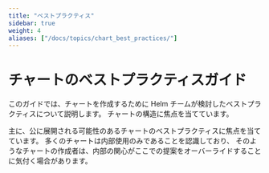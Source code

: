 ```yaml
---
title: "ベストプラクティス"
sidebar: true
weight: 4
aliases: ["/docs/topics/chart_best_practices/"]
---
```


# チャートのベストプラクティスガイド

このガイドでは、チャートを作成するために Helm チームが検討したベストプラクティスについて説明します。
チャートの構造に焦点を当てています。

主に、公に展開される可能性のあるチャートのベストプラクティスに焦点を当てています。
多くのチャートは内部使用のみであることを認識しており、
そのようなチャートの作成者は、内部の関心がここでの提案をオーバーライドすることに気付く場合があります。
